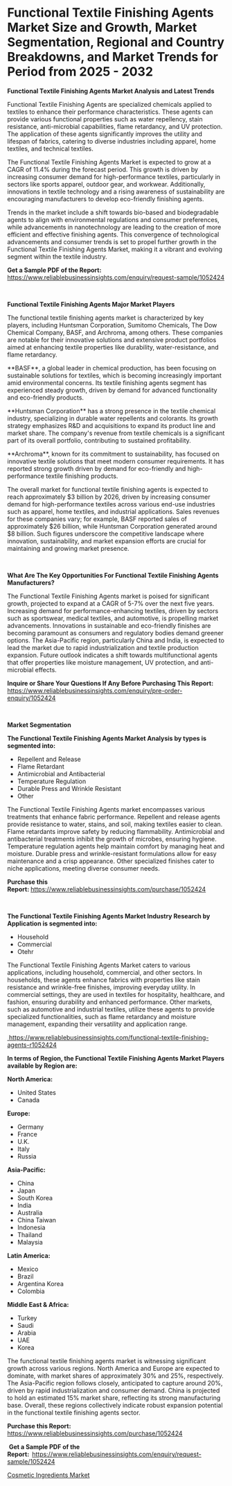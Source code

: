 <p><h1>Functional Textile Finishing Agents Market Size and Growth, Market Segmentation, Regional and Country Breakdowns, and Market Trends for Period from 2025 -  2032</h1></p><p><strong>Functional Textile Finishing Agents Market Analysis and Latest Trends</strong></p>
<p><p>Functional Textile Finishing Agents are specialized chemicals applied to textiles to enhance their performance characteristics. These agents can provide various functional properties such as water repellency, stain resistance, anti-microbial capabilities, flame retardancy, and UV protection. The application of these agents significantly improves the utility and lifespan of fabrics, catering to diverse industries including apparel, home textiles, and technical textiles.</p><p>The Functional Textile Finishing Agents Market is expected to grow at a CAGR of 11.4% during the forecast period. This growth is driven by increasing consumer demand for high-performance textiles, particularly in sectors like sports apparel, outdoor gear, and workwear. Additionally, innovations in textile technology and a rising awareness of sustainability are encouraging manufacturers to develop eco-friendly finishing agents. </p><p>Trends in the market include a shift towards bio-based and biodegradable agents to align with environmental regulations and consumer preferences, while advancements in nanotechnology are leading to the creation of more efficient and effective finishing agents. This convergence of technological advancements and consumer trends is set to propel further growth in the Functional Textile Finishing Agents Market, making it a vibrant and evolving segment within the textile industry.</p></p>
<p><strong>Get a Sample PDF of the Report:&nbsp;</strong> <a href="https://www.reliablebusinessinsights.com/enquiry/request-sample/1052424?utm_campaign=2820&utm_medium=2&utm_source=Github&utm_content=ia&utm_term=02042025&utm_id=functional-textile-finishing-agents">https://www.reliablebusinessinsights.com/enquiry/request-sample/1052424</a></p>
<p>&nbsp;</p>
<p><strong>Functional Textile Finishing Agents Major Market Players</strong></p>
<p><p>The functional textile finishing agents market is characterized by key players, including Huntsman Corporation, Sumitomo Chemicals, The Dow Chemical Company, BASF, and Archroma, among others. These companies are notable for their innovative solutions and extensive product portfolios aimed at enhancing textile properties like durability, water-resistance, and flame retardancy.</p><p>**BASF**, a global leader in chemical production, has been focusing on sustainable solutions for textiles, which is becoming increasingly important amid environmental concerns. Its textile finishing agents segment has experienced steady growth, driven by demand for advanced functionality and eco-friendly products.</p><p>**Huntsman Corporation** has a strong presence in the textile chemical industry, specializing in durable water repellents and colorants. Its growth strategy emphasizes R&D and acquisitions to expand its product line and market share. The company's revenue from textile chemicals is a significant part of its overall portfolio, contributing to sustained profitability.</p><p>**Archroma**, known for its commitment to sustainability, has focused on innovative textile solutions that meet modern consumer requirements. It has reported strong growth driven by demand for eco-friendly and high-performance textile finishing products.</p><p>The overall market for functional textile finishing agents is expected to reach approximately $3 billion by 2026, driven by increasing consumer demand for high-performance textiles across various end-use industries such as apparel, home textiles, and industrial applications. Sales revenues for these companies vary; for example, BASF reported sales of approximately $26 billion, while Huntsman Corporation generated around $8 billion. Such figures underscore the competitive landscape where innovation, sustainability, and market expansion efforts are crucial for maintaining and growing market presence.</p></p>
<p>&nbsp;</p>
<p><strong>What Are The Key Opportunities For Functional Textile Finishing Agents Manufacturers?</strong></p>
<p><p>The Functional Textile Finishing Agents market is poised for significant growth, projected to expand at a CAGR of 5-7% over the next five years. Increasing demand for performance-enhancing textiles, driven by sectors such as sportswear, medical textiles, and automotive, is propelling market advancements. Innovations in sustainable and eco-friendly finishes are becoming paramount as consumers and regulatory bodies demand greener options. The Asia-Pacific region, particularly China and India, is expected to lead the market due to rapid industrialization and textile production expansion. Future outlook indicates a shift towards multifunctional agents that offer properties like moisture management, UV protection, and anti-microbial effects.</p></p>
<p><strong>Inquire or Share Your Questions If Any Before Purchasing This Report:</strong> <a href="https://www.reliablebusinessinsights.com/enquiry/pre-order-enquiry/1052424?utm_campaign=2820&utm_medium=2&utm_source=Github&utm_content=ia&utm_term=02042025&utm_id=functional-textile-finishing-agents">https://www.reliablebusinessinsights.com/enquiry/pre-order-enquiry/1052424</a></p>
<p>&nbsp;</p>
<p><strong>Market Segmentation</strong></p>
<p><strong>The Functional Textile Finishing Agents Market Analysis by types is segmented into:</strong></p>
<p><ul><li>Repellent and Release</li><li>Flame Retardant</li><li>Antimicrobial and Antibacterial</li><li>Temperature Regulation</li><li>Durable Press and Wrinkle Resistant</li><li>Other</li></ul></p>
<p><p>The Functional Textile Finishing Agents market encompasses various treatments that enhance fabric performance. Repellent and release agents provide resistance to water, stains, and soil, making textiles easier to clean. Flame retardants improve safety by reducing flammability. Antimicrobial and antibacterial treatments inhibit the growth of microbes, ensuring hygiene. Temperature regulation agents help maintain comfort by managing heat and moisture. Durable press and wrinkle-resistant formulations allow for easy maintenance and a crisp appearance. Other specialized finishes cater to niche applications, meeting diverse consumer needs.</p></p>
<p><strong>Purchase this Report:&nbsp;</strong><a href="https://www.reliablebusinessinsights.com/purchase/1052424?utm_campaign=2820&utm_medium=2&utm_source=Github&utm_content=ia&utm_term=02042025&utm_id=functional-textile-finishing-agents">https://www.reliablebusinessinsights.com/purchase/1052424</a></p>
<p>&nbsp;</p>
<p><strong>The Functional Textile Finishing Agents Market Industry Research by Application is segmented into:</strong></p>
<p><ul><li>Household</li><li>Commercial</li><li>Otehr</li></ul></p>
<p><p>The Functional Textile Finishing Agents Market caters to various applications, including household, commercial, and other sectors. In households, these agents enhance fabrics with properties like stain resistance and wrinkle-free finishes, improving everyday utility. In commercial settings, they are used in textiles for hospitality, healthcare, and fashion, ensuring durability and enhanced performance. Other markets, such as automotive and industrial textiles, utilize these agents to provide specialized functionalities, such as flame retardancy and moisture management, expanding their versatility and application range.</p></p>
<p><a href="https://www.reliablebusinessinsights.com/functional-textile-finishing-agents-r1052424?utm_campaign=2820&utm_medium=2&utm_source=Github&utm_content=ia&utm_term=02042025&utm_id=functional-textile-finishing-agents">&nbsp;https://www.reliablebusinessinsights.com/functional-textile-finishing-agents-r1052424</a></p>
<p><strong>In terms of Region, the Functional Textile Finishing Agents Market Players available by Region are:</strong></p>
<p>
    <p> <strong> North America: </strong>
        <ul>
            <li>United States</li>
            <li>Canada</li>
        </ul>
        </p> 
    <p> <strong> Europe: </strong>
        <ul>
            <li>Germany</li>
            <li>France</li>
            <li>U.K.</li>
            <li>Italy</li>
            <li>Russia</li>
        </ul>
        </p> 
    <p> <strong> Asia-Pacific: </strong>
        <ul>
            <li>China</li>
            <li>Japan</li>
            <li>South Korea</li>
            <li>India</li>
            <li>Australia</li>
            <li>China Taiwan</li>
            <li>Indonesia</li>
            <li>Thailand</li>
            <li>Malaysia</li>
        </ul>
        </p> 
    <p> <strong> Latin America: </strong>
        <ul>
            <li>Mexico</li>
            <li>Brazil</li>
            <li>Argentina Korea</li>
            <li>Colombia</li>
        </ul>
        </p> 
    <p> <strong> Middle East & Africa: </strong>
        <ul>
            <li>Turkey</li>
            <li>Saudi</li>
            <li>Arabia</li>
            <li>UAE</li>
            <li>Korea</li>
        </ul>
    </p>
    </p>
<p><p>The functional textile finishing agents market is witnessing significant growth across various regions. North America and Europe are expected to dominate, with market shares of approximately 30% and 25%, respectively. The Asia-Pacific region follows closely, anticipated to capture around 20%, driven by rapid industrialization and consumer demand. China is projected to hold an estimated 15% market share, reflecting its strong manufacturing base. Overall, these regions collectively indicate robust expansion potential in the functional textile finishing agents sector.</p></p>
<p><strong>Purchase this Report: </strong><a href="https://www.reliablebusinessinsights.com/purchase/1052424?utm_campaign=2820&utm_medium=2&utm_source=Github&utm_content=ia&utm_term=02042025&utm_id=functional-textile-finishing-agents">https://www.reliablebusinessinsights.com/purchase/1052424</a></p>
<p>&nbsp;<strong>Get a Sample PDF of the Report:&nbsp;&nbsp;</strong><a href="https://www.reliablebusinessinsights.com/enquiry/request-sample/1052424?utm_campaign=2820&utm_medium=2&utm_source=Github&utm_content=ia&utm_term=02042025&utm_id=functional-textile-finishing-agents">https://www.reliablebusinessinsights.com/enquiry/request-sample/1052424</a></p>
<p><strong></strong></p>
<p><p><a href="https://github.com/bholdsfofie/Market-Research-Report-List-1/blob/main/cosmetic-ingredients-market.md?utm_campaign=2820&utm_medium=2&utm_source=Github&utm_content=ia&utm_term=02042025&utm_id=functional-textile-finishing-agents">Cosmetic Ingredients Market</a></p></p>